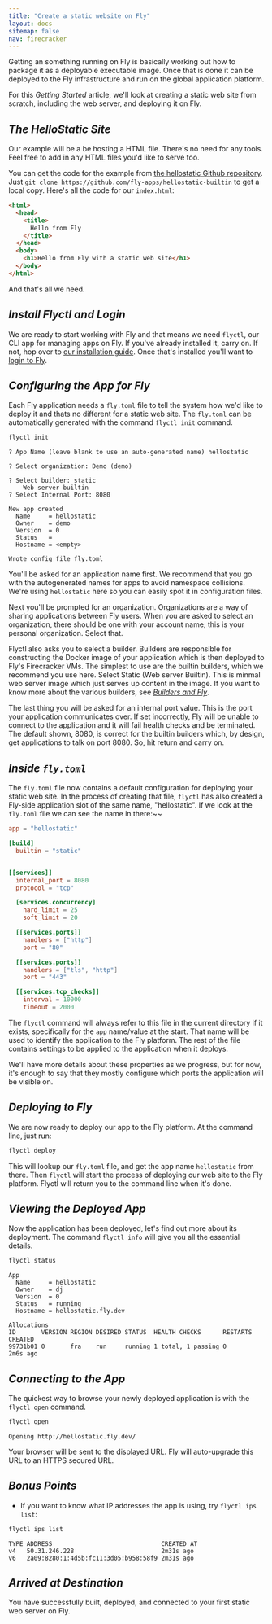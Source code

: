 ```yaml
---
title: "Create a static website on Fly"
layout: docs
sitemap: false
nav: firecracker
---
```


Getting an something running on Fly is basically working out how to package it as a deployable executable image. Once that is done it can be deployed to the Fly infrastructure and run on the global application platform. 

For this _Getting Started_ article, we'll look at creating a static web site from scratch, including the web server, and deploying it on Fly.

## _The HelloStatic Site_

Our example will be a be hosting a HTML file. There's no need for any tools. Feel free to add in any HTML files you'd like to serve too.

You can get the code for the example from [the hellostatic Github repository](https://github.com/fly-apps/hellostatic-builtin). Just `git clone https://github.com/fly-apps/hellostatic-builtin` to get a local copy. Here's all the code for our `index.html`:

```html
<html>
  <head>
    <title>
      Hello from Fly
    </title>
  </head>
  <body>
    <h1>Hello from Fly with a static web site</h1>
  </body>
</html>
```

And that's all we need.

## _Install Flyctl and Login_

We are ready to start working with Fly and that means we need `flyctl`, our CLI app for managing apps on Fly. If you've already installed it, carry on. If not, hop over to [our installation guide](/docs/getting-started/installing-flyctl/). Once that's installed you'll want to [login to Fly](/docs/getting-started/login-to-fly/).


## _Configuring the App for Fly_

Each Fly application needs a `fly.toml` file to tell the system how we'd like to deploy it and thats no different for a static web site. The `fly.toml` can be automatically generated with the command `flyctl init` command.

```cmd
flyctl init
```
```output
? App Name (leave blank to use an auto-generated name) hellostatic

? Select organization: Demo (demo)

? Select builder: static
    Web server builtin
? Select Internal Port: 8080

New app created
  Name     = hellostatic
  Owner    = demo
  Version  = 0
  Status   =
  Hostname = <empty>

Wrote config file fly.toml
```

You'll be asked for an application name first. We recommend that you go with the autogenerated names for apps to avoid namespace collisions. We're using `hellostatic` here so you can easily spot it in configuration files.

Next you'll be prompted for an organization. Organizations are a way of sharing applications between Fly users. When you are asked to select an organization, there should be one with your account name; this is your personal organization. Select that.

Flyctl also asks you to select a builder. Builders are responsible for constructing the Docker image of your application which is then deployed to Fly's Firecracker VMs. The simplest to use are the builtin builders, which we recommend you use here. Select Static (Web server Builtin). This is minmal web server image which just serves up content in the image. If you want to know more about the various builders, see [_Builders and Fly_](/docs/reference/builders/).

The last thing you will be asked for an internal port value. This is the port your application communicates over. If set incorrectly, Fly will be unable to connect to the application and it will fail health checks and be terminated. The default shown, 8080, is correct for the builtin builders which, by design, get applications to talk on port 8080. So, hit return and carry on.

## _Inside `fly.toml`_

The `fly.toml` file now contains a default configuration for deploying your static web site. In the process of creating that file, `flyctl` has also created a Fly-side application slot of the same name, "hellostatic". If we look at the `fly.toml` file we can see the name in there:~~

```toml
app = "hellostatic"

[build]
  builtin = "static"


[[services]]
  internal_port = 8080
  protocol = "tcp"

  [services.concurrency]
    hard_limit = 25
    soft_limit = 20

  [[services.ports]]
    handlers = ["http"]
    port = "80"

  [[services.ports]]
    handlers = ["tls", "http"]
    port = "443"

  [[services.tcp_checks]]
    interval = 10000
    timeout = 2000
```

The `flyctl` command will always refer to this file in the current directory if it exists, specifically for the `app` name/value at the start. That name will be used to identify the application to the Fly platform. The rest of the file contains settings to be applied to the application when it deploys.

We'll have more details about these properties as we progress, but for now, it's enough to say that they mostly configure which ports the application will be visible on.

## _Deploying to Fly_

We are now ready to deploy our app to the Fly platform. At the command line, just run:

```cmd
flyctl deploy
```

This will lookup our `fly.toml` file, and get the app name `hellostatic` from there. Then `flyctl` will start the process of deploying our web site to the Fly platform. Flyctl will return you to the command line when it's done.

## _Viewing the Deployed App_

Now the application has been deployed, let's find out more about its deployment. The command `flyctl info` will give you all the essential details.

```cmd
flyctl status
```
```output
App
  Name     = hellostatic
  Owner    = dj
  Version  = 0
  Status   = running
  Hostname = hellostatic.fly.dev

Allocations
ID       VERSION REGION DESIRED STATUS  HEALTH CHECKS      RESTARTS CREATED
99731b01 0       fra    run     running 1 total, 1 passing 0        2m6s ago
```

## _Connecting to the App_

The quickest way to browse your newly deployed application is with the `flyctl open` command.

```cmd
flyctl open
```
```output
Opening http://hellostatic.fly.dev/
```

Your browser will be sent to the displayed URL. Fly will auto-upgrade this URL to an HTTPS secured URL.

## _Bonus Points_

* If you want to know what IP addresses the app is using, try `flyctl ips list`:

```cmd
flyctl ips list
```
```out
TYPE ADDRESS                              CREATED AT
v4   50.31.246.228                        2m31s ago
v6   2a09:8280:1:4d5b:fc11:3d05:b958:58f9 2m31s ago
```


## _Arrived at Destination_

You have successfully built, deployed, and connected to your first static web server on Fly.
